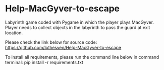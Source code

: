 # Help-MacGyver-to-escape
Labyrinth game coded with Pygame in which the player plays MacGyver. Player needs to collect objects in the labyrinth to pass the guard at exit location.

Please check the link below for source code:
https://github.com/lothesven/Help-MacGyver-to-escape

To install all requirements, please run the command line below in command terminal:
pip install -r requirements.txt